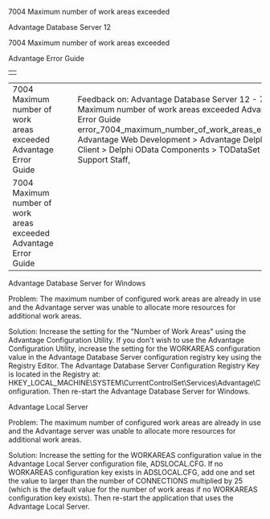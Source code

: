 7004 Maximum number of work areas exceeded




Advantage Database Server 12  

7004 Maximum number of work areas exceeded

Advantage Error Guide

|  |
| --- |
|  |

|  |  |  |  |  |
| --- | --- | --- | --- | --- |
| 7004 Maximum number of work areas exceeded  Advantage Error Guide |  |  | Feedback on: Advantage Database Server 12 - 7004 Maximum number of work areas exceeded Advantage Error Guide error\_7004\_maximum\_number\_of\_work\_areas\_exceeded Advantage Web Development > Advantage Delphi OData Client > Delphi OData Components > TODataSet / Dear Support Staff, |  |
| 7004 Maximum number of work areas exceeded  Advantage Error Guide |  |  |  |  |

Advantage Database Server for Windows

Problem: The maximum number of configured work areas are already in use and the Advantage server was unable to allocate more resources for additional work areas.

Solution: Increase the setting for the "Number of Work Areas" using the Advantage Configuration Utility. If you don't wish to use the Advantage Configuration Utility, increase the setting for the WORKAREAS configuration value in the Advantage Database Server configuration registry key using the Registry Editor. The Advantage Database Server Configuration Registry Key is located in the Registry at: HKEY\_LOCAL\_MACHINE\SYSTEM\CurrentControlSet\Services\Advantage\Configuration. Then re-start the Advantage Database Server for Windows.

Advantage Local Server

Problem: The maximum number of configured work areas are already in use and the Advantage server was unable to allocate more resources for additional work areas.

Solution: Increase the setting for the WORKAREAS configuration value in the Advantage Local Server configuration file, ADSLOCAL.CFG. If no WORKAREAS configuration key exists in ADSLOCAL.CFG, add one and set the value to larger than the number of CONNECTIONS multiplied by 25 (which is the default value for the number of work areas if no WORKAREAS configuration key exists). Then re-start the application that uses the Advantage Local Server.